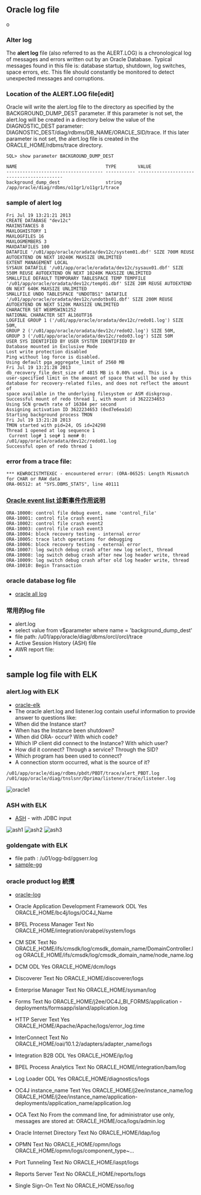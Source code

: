 
## Oracle log file
o

### Alter log

The **alert log** file (also referred to as the ALERT.LOG) is a chronological log of messages and errors written out by an Oracle Database. Typical messages found in this file is: database startup, shutdown, log switches, space errors, etc. This file should constantly be monitored to detect unexpected messages and corruptions.

### Location of the ALERT.LOG file[edit]

Oracle will write the alert.log file to the directory as specified by the BACKGROUND_DUMP_DEST parameter. If this parameter is not set, the alert.log will be created in a directory below the value of the DIAGNOSTIC_DEST parameter: DIAGNOSTIC_DEST/diag/rdbms/DB_NAME/ORACLE_SID/trace. If this later parameter is not set, the alert.log file is created in the ORACLE_HOME/rdbms/trace directory.
```
SQL> show parameter BACKGROUND_DUMP_DEST

NAME                                 TYPE        VALUE
------------------------------------ ----------- ------------------------------------------
background_dump_dest                 string      /app/oracle/diag/rdbms/o11gr1/o11gr1/trace
```

### sample of alert log

```
Fri Jul 19 13:21:21 2013
CREATE DATABASE "dev12c"
MAXINSTANCES 8
MAXLOGHISTORY 1
MAXLOGFILES 16
MAXLOGMEMBERS 3
MAXDATAFILES 100
DATAFILE '/u01/app/oracle/oradata/dev12c/system01.dbf' SIZE 700M REUSE AUTOEXTEND ON NEXT 10240K MAXSIZE UNLIMITED
EXTENT MANAGEMENT LOCAL
SYSAUX DATAFILE '/u01/app/oracle/oradata/dev12c/sysaux01.dbf' SIZE 550M REUSE AUTOEXTEND ON NEXT 10240K MAXSIZE UNLIMITED
SMALLFILE DEFAULT TEMPORARY TABLESPACE TEMP TEMPFILE '/u01/app/oracle/oradata/dev12c/temp01.dbf' SIZE 20M REUSE AUTOEXTEND ON NEXT 640K MAXSIZE UNLIMITED
SMALLFILE UNDO TABLESPACE "UNDOTBS1" DATAFILE '/u01/app/oracle/oradata/dev12c/undotbs01.dbf' SIZE 200M REUSE AUTOEXTEND ON NEXT 5120K MAXSIZE UNLIMITED
CHARACTER SET WE8MSWIN1252
NATIONAL CHARACTER SET AL16UTF16
LOGFILE GROUP 1 ('/u01/app/oracle/oradata/dev12c/redo01.log') SIZE 50M,
GROUP 2 ('/u01/app/oracle/oradata/dev12c/redo02.log') SIZE 50M,
GROUP 3 ('/u01/app/oracle/oradata/dev12c/redo03.log') SIZE 50M
USER SYS IDENTIFIED BY USER SYSTEM IDENTIFIED BY
Database mounted in Exclusive Mode
Lost write protection disabled
Ping without log force is disabled.
Using default pga_aggregate_limit of 2560 MB
Fri Jul 19 13:21:28 2013
db_recovery_file_dest_size of 4815 MB is 0.00% used. This is a
user-specified limit on the amount of space that will be used by this
database for recovery-related files, and does not reflect the amount of
space available in the underlying filesystem or ASM diskgroup.
Successful mount of redo thread 1, with mount id 3622234653
Using SCN growth rate of 16384 per second
Assigning activation ID 3622234653 (0xd7e6ea1d)
Starting background process TMON
Fri Jul 19 13:21:28 2013
TMON started with pid=24, OS id=24298
Thread 1 opened at log sequence 1
 Current log# 1 seq# 1 mem# 0: /u01/app/oracle/oradata/dev12c/redo01.log
Successful open of redo thread 1
```


### error from a trace file:

```
*** KEWROCISTMTEXEC - encountered error: (ORA-06525: Length Mismatch for CHAR or RAW data
ORA-06512: at "SYS.DBMS_STATS", line 40111
```


### [Oracle event list 诊断事件作用说明](http://www.dataunload.net/?/article/13)

```
ORA-10000: control file debug event, name 'control_file'                       
ORA-10001: control file crash event1                                           
ORA-10002: control file crash event2                                           
ORA-10003: control file crash event3                                           
ORA-10004: block recovery testing - internal error                             
ORA-10005: trace latch operations for debugging                                
ORA-10006: block recovery testing - external error                             
ORA-10007: log switch debug crash after new log select, thread                 
ORA-10008: log switch debug crash after new log header write, thread           
ORA-10009: log switch debug crash after old log header write, thread           
ORA-10010: Begin Transaction                                                   
```






### oracle database log file
- [oracle all log](https://docs.oracle.com/cd/E18440_01/doc.111/e21484/logs_and_directories.htm#OPCRG169)


### 常用的log file
- alert.log
 - select value from v$parameter where name = 'background_dump_dest'
 - file path: /u01/app/oracle/diag/dbms/orcl/orcl/trace
- Active Session History (ASH) file 
- AWR report file:
 - 


## sample log file with ELK

### alert.log with ELK
- [oracle-elk](https://bdrouvot.wordpress.com/2016/03/26/push-the-oracle-alert-log-and-listener-log-into-elasticsearch-and-analyzevisualize-their-content-with-kibana/)
- The oracle alert.log and listener.log contain useful information to provide answer to questions like:
 - When did the Instance start?
 - When has the Instance been shutdown?
 - When did ORA- occur? With which code?
 - Which IP client did connect to the Instance? With which user?
 - How did it connect? Through a service? Through the SID?
 - Which program has been used to connect?
 - A connection storm occurred, what is the source of it?

```
/u01/app/oracle/diag/rdbms/pbdt/PBDT/trace/alert_PBDT.log
/u01/app/oracle/diag/tnslsnr/Dprima/listener/trace/listener.log
```

![oracle1](https://bdrouvot.files.wordpress.com/2016/03/kibana_example.png?w=1280&h=676)

### ASH with ELK
- [ASH](https://www.elastic.co/blog/visualising-oracle-performance-data-with-the-elastic-stack) - with JDBC input

 ![ash1](https://www.elastic.co/assets/blt4fe75af2c5869737/kibana-visualization-cutomization-2.png)
 ![ash2](https://www.elastic.co/assets/blt9d351eced68fb2a6/kibana-split-chart.png)
 ![ash3](https://www.elastic.co/assets/blt4e86578e7326d4c6/kibana-dashboard-hovering.png)


### goldengate with ELK
- file path : /u01/ogg-bd/ggserr.log
- [sample-gg](http://rmoff.net/2016/04/14/streaming-data-through-oracle-goldengate-to-elasticsearch/)







### oracle product log 統攬
- [oracle-log](https://docs.oracle.com/cd/B14099_19/core.1012/b13995/log.htm)

 -  Oracle Application Development Framework ODL Yes ORACLE_HOME/bc4j/logs/OC4J_Name
 - BPEL Process Manager Text No ORACLE_HOME/integration/orabpel/system/logs
 - CM SDK Text No ORACLE_HOME/ifs/cmsdk/log/cmsdk_domain_name/DomainController.log ORACLE_HOME/ifs/cmsdk/log/cmsdk_domain_name/node_name.log 
 - DCM ODL Yes ORACLE_HOME/dcm/logs
 - Discoverer Text No ORACLE_HOME/discoverer/logs
 - Enterprise Manager Text No ORACLE_HOME/sysman/log
 - Forms Text No ORACLE_HOME/j2ee/OC4J_BI_FORMS/application -deployments/formsapp/island/application.log
 - HTTP Server Text Yes ORACLE_HOME/Apache/Apache/logs/error_log.time
 - InterConnect Text No ORACLE_HOME/oai/10.1.2/adapters/adapter_name/logs
 - Integration B2B ODL Yes ORACLE_HOME/ip/log
 - BPEL Process Analytics Text No ORACLE_HOME/integration/bam/log
 - Log Loader ODL Yes ORACLE_HOME/diagnostics/logs
 - OC4J instance_name Text Yes ORACLE_HOME/j2ee/instance_name/log
ORACLE_HOME/j2ee/instance_name/application-deployments/application_name/application.log 
 - OCA Text No From the command line, for administrator use only, messages are stored at: ORACLE_HOME/oca/logs/admin.log
 - Oracle Internet Directory Text No ORACLE_HOME/ldap/log
 - OPMN Text No ORACLE_HOME/opmn/logs ORACLE_HOME/opmn/logs/component_type~...
 - Port Tunneling Text No ORACLE_HOME/iaspt/logs
 - Reports Server Text No ORACLE_HOME/reports/logs
 - Single Sign-On Text No ORACLE_HOME/sso/log


